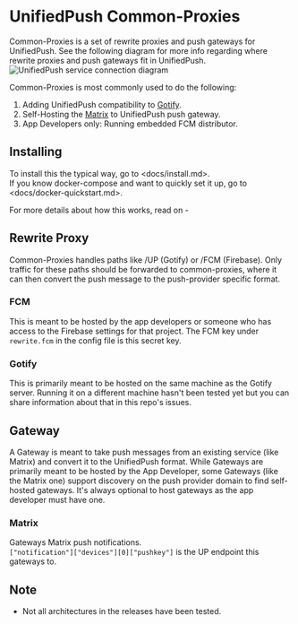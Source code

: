 # UnifiedPush Common-Proxies

Common-Proxies is a set of rewrite proxies and push gateways for UnifiedPush. See the following diagram for more info regarding where rewrite proxies and push gateways fit in UnifiedPush.
![UnifiedPush service connection diagram](https://unifiedpush.org/img/diagram.png)

Common-Proxies is most commonly used to do the following:
  1. Adding UnifiedPush compatibility to [Gotify](//gotify.net).
  1. Self-Hosting the [Matrix](//matrix.org) to UnifiedPush push gateway.
  1. App Developers only: Running embedded FCM distributor.

## Installing

To install this the typical way, go to <docs/install.md>.  
If you know docker-compose and want to quickly set it up, go to <docs/docker-quickstart.md>.


For more details about how this works, read on -

## Rewrite Proxy

Common-Proxies handles paths like /UP (Gotify) or /FCM (Firebase). Only traffic for these paths should be forwarded to common-proxies, where it can then convert the push message to the push-provider specific format.

### FCM

This is meant to be hosted by the app developers or someone who has access to the Firebase settings for that project. The FCM key under `rewrite.fcm` in the config file is this secret key.

### Gotify

This is primarily meant to be hosted on the same machine as the Gotify server. Running it on a different machine hasn't been tested yet but you can share information about that in this repo's issues.

## Gateway

A Gateway is meant to take push messages from an existing service (like Matrix) and convert it to the UnifiedPush format. While Gateways are primarily meant to be hosted by the App Developer, some Gateways (like the Matrix one) support discovery on the push provider domain to find self-hosted gateways. It's always optional to host gateways as the app developer must have one.

### Matrix

Gateways Matrix push notifications.  
`["notification"]["devices"][0]["pushkey"]` is the UP endpoint this gateways to.

## Note

* Not all architectures in the releases have been tested.
